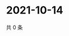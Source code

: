 # 2021-10-14

共 0 条

<!-- BEGIN -->
<!-- 最后更新时间 Thu Oct 14 2021 16:17:45 GMT+0800 (China Standard Time) -->

<!-- END -->
